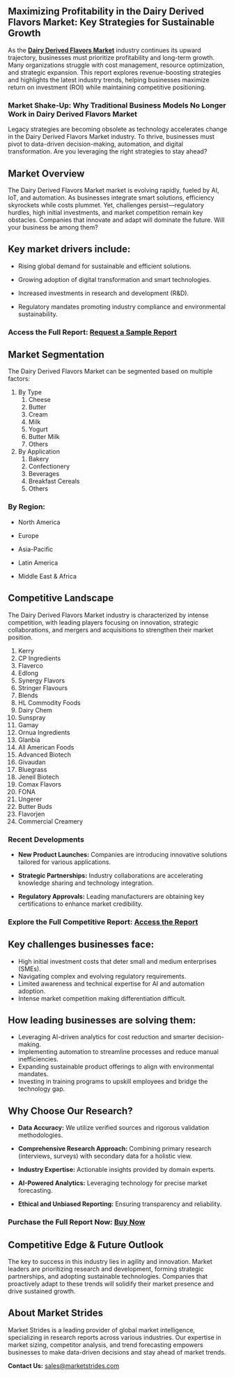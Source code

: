 <h2>Maximizing Profitability in the Dairy Derived Flavors Market: Key Strategies for Sustainable Growth</h2>
<p>As the <a href="https://marketstrides.com/report/dairy-derived-flavors-market"><strong>Dairy Derived Flavors Market</strong></a> industry continues its upward trajectory, businesses must prioritize profitability and long-term growth. Many organizations struggle with cost management, resource optimization, and strategic expansion. This report explores revenue-boosting strategies and highlights the latest industry trends, helping businesses maximize return on investment (ROI) while maintaining competitive positioning.</p>
<h3>Market Shake-Up: Why Traditional Business Models No Longer Work in Dairy Derived Flavors Market</h3>
<p>Legacy strategies are becoming obsolete as technology accelerates change in the Dairy Derived Flavors Market industry. To thrive, businesses must pivot to data-driven decision-making, automation, and digital transformation. Are you leveraging the right strategies to stay ahead?</p>
<h2>Market Overview</h2>
<p>The Dairy Derived Flavors Market market is evolving rapidly, fueled by AI, IoT, and automation. As businesses integrate smart solutions, efficiency skyrockets while costs plummet. Yet, challenges persist&mdash;regulatory hurdles, high initial investments, and market competition remain key obstacles. Companies that innovate and adapt will dominate the future. Will your business be among them?</p>
<h2>Key market drivers include:</h2>
<ul>
<li>
<p>Rising global demand for sustainable and efficient solutions.</p>
</li>
<li>
<p>Growing adoption of digital transformation and smart technologies.</p>
</li>
<li>
<p>Increased investments in research and development (R&amp;D).</p>
</li>
<li>
<p>Regulatory mandates promoting industry compliance and environmental sustainability.</p>
</li>
</ul>
<h3><strong>Access the Full Report:</strong>&nbsp;<a href="https://marketstrides.com/request-sample/dairy-derived-flavors-market">Request a Sample Report</a></h3>
<h2>Market Segmentation</h2>
<p>The Dairy Derived Flavors Market can be segmented based on multiple factors:</p>
<ol>
<li>By Type
<ol>
<li>Cheese</li>
<li>Butter</li>
<li>Cream</li>
<li>Milk</li>
<li>Yogurt</li>
<li>Butter Milk</li>
<li>Others</li>
</ol>
</li>
<li>By Application
<ol>
<li>Bakery</li>
<li>Confectionery</li>
<li>Beverages</li>
<li>Breakfast Cereals</li>
<li>Others</li>
</ol>
</li>
</ol>
<h3>By Region:</h3>
<ul>
<li>
<p>North America</p>
</li>
<li>
<p>Europe</p>
</li>
<li>
<p>Asia-Pacific</p>
</li>
<li>
<p>Latin America</p>
</li>
<li>
<p>Middle East &amp; Africa</p>
</li>
</ul>
<h2>Competitive Landscape</h2>
<p>The Dairy Derived Flavors Market industry is characterized by intense competition, with leading players focusing on innovation, strategic collaborations, and mergers and acquisitions to strengthen their market position.</p>
<ol>
<li>Kerry</li>
<li>CP Ingredients</li>
<li>Flaverco</li>
<li>Edlong</li>
<li>Synergy Flavors</li>
<li>Stringer Flavours</li>
<li>Blends</li>
<li>HL Commodity Foods</li>
<li>Dairy Chem</li>
<li>Sunspray</li>
<li>Gamay</li>
<li>Ornua Ingredients</li>
<li>Glanbia</li>
<li>All American Foods</li>
<li>Advanced Biotech</li>
<li>Givaudan</li>
<li>Bluegrass</li>
<li>Jeneil Biotech</li>
<li>Comax Flavors</li>
<li>FONA</li>
<li>Ungerer</li>
<li>Butter Buds</li>
<li>Flavorjen</li>
<li>Commercial Creamery</li>
</ol>
<h3>Recent Developments</h3>
<ul>
<li>
<p><strong>New Product Launches:</strong>&nbsp;Companies are introducing innovative solutions tailored for various applications.</p>
</li>
<li>
<p><strong>Strategic Partnerships:</strong>&nbsp;Industry collaborations are accelerating knowledge sharing and technology integration.</p>
</li>
<li>
<p><strong>Regulatory Approvals:</strong>&nbsp;Leading manufacturers are obtaining key certifications to enhance market credibility.</p>
</li>
</ul>
<h3><strong>Explore the Full Competitive Report</strong>:&nbsp;<a href="https://marketstrides.com/report/dairy-derived-flavors-market">Access the Report</a></h3>
<h2>Key challenges businesses face:</h2>
<ul>
<li>High initial investment costs that deter small and medium enterprises (SMEs).</li>
<li>Navigating complex and evolving regulatory requirements.</li>
<li>Limited awareness and technical expertise for AI and automation adoption.</li>
<li>Intense market competition making differentiation difficult.</li>
</ul>
<h2>How leading businesses are solving them:</h2>
<ul>
<li>Leveraging AI-driven analytics for cost reduction and smarter decision-making.</li>
<li>Implementing automation to streamline processes and reduce manual inefficiencies.</li>
<li>Expanding sustainable product offerings to align with environmental mandates.</li>
<li>Investing in training programs to upskill employees and bridge the technology gap.</li>
</ul>
<h2>Why Choose Our Research?</h2>
<ul>
<li>
<p><strong>Data Accuracy:</strong>&nbsp;We utilize verified sources and rigorous validation methodologies.</p>
</li>
<li>
<p><strong>Comprehensive Research Approach:</strong>&nbsp;Combining primary research (interviews, surveys) with secondary data for a holistic view.</p>
</li>
<li>
<p><strong>Industry Expertise:</strong>&nbsp;Actionable insights provided by domain experts.</p>
</li>
<li>
<p><strong>AI-Powered Analytics:</strong>&nbsp;Leveraging technology for precise market forecasting.</p>
</li>
<li>
<p><strong>Ethical and Unbiased Reporting:</strong>&nbsp;Ensuring transparency and reliability.</p>
</li>
</ul>
<h3><strong>Purchase the Full Report Now:</strong>&nbsp;<a href="https://marketstrides.com/buyNow/dairy-derived-flavors-market?price=single_price">Buy Now</a></h3>
<h2>Competitive Edge &amp; Future Outlook</h2>
<p>The key to success in this industry lies in agility and innovation. Market leaders are prioritizing research and development, forming strategic partnerships, and adopting sustainable technologies. Companies that proactively adapt to these trends will solidify their market presence and drive sustained growth.</p>
<h2>About Market Strides</h2>
<p><a>Market Strides</a>&nbsp;is a leading provider of global market intelligence, specializing in research reports across various industries. Our expertise in market sizing, competitor analysis, and trend forecasting empowers businesses to make data-driven decisions and stay ahead of market trends.</p>
<p><strong>Contact Us:</strong>&nbsp;<a href="mailto:sales@marketstrides.com">sales@marketstrides.com</a></p>
